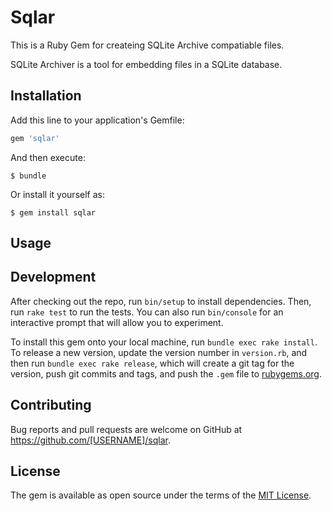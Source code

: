 # Sqlar

This is a Ruby Gem for createing SQLite Archive compatiable files.

SQLite Archiver is a tool for embedding files in a SQLite database. 

## Installation

Add this line to your application's Gemfile:

```ruby
gem 'sqlar'
```

And then execute:

    $ bundle

Or install it yourself as:

    $ gem install sqlar

## Usage


## Development

After checking out the repo, run `bin/setup` to install dependencies. Then, run `rake test` to run the tests. You can also run `bin/console` for an interactive prompt that will allow you to experiment.

To install this gem onto your local machine, run `bundle exec rake install`. To release a new version, update the version number in `version.rb`, and then run `bundle exec rake release`, which will create a git tag for the version, push git commits and tags, and push the `.gem` file to [rubygems.org](https://rubygems.org).

## Contributing

Bug reports and pull requests are welcome on GitHub at https://github.com/[USERNAME]/sqlar.


## License

The gem is available as open source under the terms of the [MIT License](http://opensource.org/licenses/MIT).

